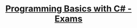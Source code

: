 # <p align="center"><a href="https://softuni.bg/trainings/resources/officedocument/51155/conditional-statements-advanced-lab-programming-basics-with-c-sharp-july-2020/3038"> Programming Basics with C# - Exams <a/><p>
